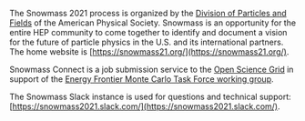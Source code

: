 The Snowmass 2021 process is organized by the [Division of Particles and Fields](https://www.aps.org/units/dpf/) of the American Physical Society. Snowmass is an opportunity for the entire HEP community to come together to identify and document a vision for the future of particle physics in the U.S. and its international partners.  The home website is [https://snowmass21.org/](https://snowmass21.org/).

Snowmass Connect is a job submission service to the [Open Science Grid](https://www.opensciencegrid.org/) in support of the [Energy Frontier Monte Carlo Task Force working group](https://snowmass21.org/montecarlo/energy).  

The Snowmass Slack instance is used for questions and technical support: [https://snowmass2021.slack.com/](https://snowmass2021.slack.com/). 

